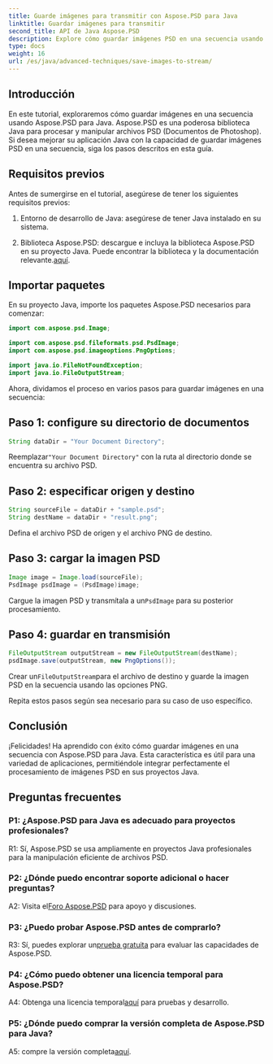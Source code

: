 ```yaml
---
title: Guarde imágenes para transmitir con Aspose.PSD para Java
linktitle: Guardar imágenes para transmitir
second_title: API de Java Aspose.PSD
description: Explore cómo guardar imágenes PSD en una secuencia usando Aspose.PSD para Java. Siga nuestra guía paso a paso para un procesamiento de imágenes eficiente.
type: docs
weight: 16
url: /es/java/advanced-techniques/save-images-to-stream/
---
```

## Introducción

En este tutorial, exploraremos cómo guardar imágenes en una secuencia usando Aspose.PSD para Java. Aspose.PSD es una poderosa biblioteca Java para procesar y manipular archivos PSD (Documentos de Photoshop). Si desea mejorar su aplicación Java con la capacidad de guardar imágenes PSD en una secuencia, siga los pasos descritos en esta guía.

## Requisitos previos

Antes de sumergirse en el tutorial, asegúrese de tener los siguientes requisitos previos:

1. Entorno de desarrollo de Java: asegúrese de tener Java instalado en su sistema.

2.  Biblioteca Aspose.PSD: descargue e incluya la biblioteca Aspose.PSD en su proyecto Java. Puede encontrar la biblioteca y la documentación relevante.[aquí](https://reference.aspose.com/psd/java/).

## Importar paquetes

En su proyecto Java, importe los paquetes Aspose.PSD necesarios para comenzar:

```java
import com.aspose.psd.Image;

import com.aspose.psd.fileformats.psd.PsdImage;
import com.aspose.psd.imageoptions.PngOptions;

import java.io.FileNotFoundException;
import java.io.FileOutputStream;
```

Ahora, dividamos el proceso en varios pasos para guardar imágenes en una secuencia:

## Paso 1: configure su directorio de documentos

```java
String dataDir = "Your Document Directory";
```

 Reemplazar`"Your Document Directory"` con la ruta al directorio donde se encuentra su archivo PSD.

## Paso 2: especificar origen y destino

```java
String sourceFile = dataDir + "sample.psd";
String destName = dataDir + "result.png";
```

Defina el archivo PSD de origen y el archivo PNG de destino.

## Paso 3: cargar la imagen PSD

```java
Image image = Image.load(sourceFile);
PsdImage psdImage = (PsdImage)image;
```

 Cargue la imagen PSD y transmítala a un`PsdImage` para su posterior procesamiento.

## Paso 4: guardar en transmisión

```java
FileOutputStream outputStream = new FileOutputStream(destName);
psdImage.save(outputStream, new PngOptions());
```

 Crear un`FileOutputStream`para el archivo de destino y guarde la imagen PSD en la secuencia usando las opciones PNG.

Repita estos pasos según sea necesario para su caso de uso específico.

## Conclusión

¡Felicidades! Ha aprendido con éxito cómo guardar imágenes en una secuencia con Aspose.PSD para Java. Esta característica es útil para una variedad de aplicaciones, permitiéndole integrar perfectamente el procesamiento de imágenes PSD en sus proyectos Java.

## Preguntas frecuentes

### P1: ¿Aspose.PSD para Java es adecuado para proyectos profesionales?

R1: Sí, Aspose.PSD se usa ampliamente en proyectos Java profesionales para la manipulación eficiente de archivos PSD.

### P2: ¿Dónde puedo encontrar soporte adicional o hacer preguntas?

 A2: Visita el[Foro Aspose.PSD](https://forum.aspose.com/c/psd/34) para apoyo y discusiones.

### P3: ¿Puedo probar Aspose.PSD antes de comprarlo?

 R3: Sí, puedes explorar un[prueba gratuita](https://releases.aspose.com/) para evaluar las capacidades de Aspose.PSD.

### P4: ¿Cómo puedo obtener una licencia temporal para Aspose.PSD?

 A4: Obtenga una licencia temporal[aquí](https://purchase.aspose.com/temporary-license/) para pruebas y desarrollo.

### P5: ¿Dónde puedo comprar la versión completa de Aspose.PSD para Java?

 A5: compre la versión completa[aquí](https://purchase.aspose.com/buy).